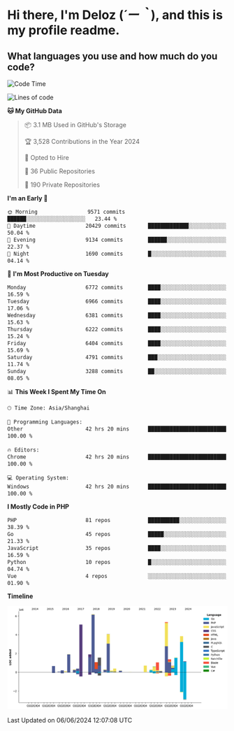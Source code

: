 # **Hi there, I'm Deloz (*´ー｀*), and this is my profile readme.**

## **What languages you use and how much do you code?**

<!--START_SECTION:waka-->
![Code Time](http://img.shields.io/badge/Code%20Time-4%2C136%20hrs%2010%20mins-blue)

![Lines of code](https://img.shields.io/badge/From%20Hello%20World%20I%27ve%20Written-41.1%20million%20lines%20of%20code-blue)

**🐱 My GitHub Data** 

> 📦 3.1 MB Used in GitHub's Storage 
 > 
> 🏆 3,528 Contributions in the Year 2024
 > 
> 💼 Opted to Hire
 > 
> 📜 36 Public Repositories 
 > 
> 🔑 190 Private Repositories 
 > 
**I'm an Early 🐤** 

```text
🌞 Morning                9571 commits        ██████░░░░░░░░░░░░░░░░░░░   23.44 % 
🌆 Daytime                20429 commits       █████████████░░░░░░░░░░░░   50.04 % 
🌃 Evening                9134 commits        ██████░░░░░░░░░░░░░░░░░░░   22.37 % 
🌙 Night                  1690 commits        █░░░░░░░░░░░░░░░░░░░░░░░░   04.14 % 
```
📅 **I'm Most Productive on Tuesday** 

```text
Monday                   6772 commits        ████░░░░░░░░░░░░░░░░░░░░░   16.59 % 
Tuesday                  6966 commits        ████░░░░░░░░░░░░░░░░░░░░░   17.06 % 
Wednesday                6381 commits        ████░░░░░░░░░░░░░░░░░░░░░   15.63 % 
Thursday                 6222 commits        ████░░░░░░░░░░░░░░░░░░░░░   15.24 % 
Friday                   6404 commits        ████░░░░░░░░░░░░░░░░░░░░░   15.69 % 
Saturday                 4791 commits        ███░░░░░░░░░░░░░░░░░░░░░░   11.74 % 
Sunday                   3288 commits        ██░░░░░░░░░░░░░░░░░░░░░░░   08.05 % 
```


📊 **This Week I Spent My Time On** 

```text
🕑︎ Time Zone: Asia/Shanghai

💬 Programming Languages: 
Other                    42 hrs 20 mins      █████████████████████████   100.00 % 

🔥 Editors: 
Chrome                   42 hrs 20 mins      █████████████████████████   100.00 % 

💻 Operating System: 
Windows                  42 hrs 20 mins      █████████████████████████   100.00 % 
```

**I Mostly Code in PHP** 

```text
PHP                      81 repos            ██████████░░░░░░░░░░░░░░░   38.39 % 
Go                       45 repos            █████░░░░░░░░░░░░░░░░░░░░   21.33 % 
JavaScript               35 repos            ████░░░░░░░░░░░░░░░░░░░░░   16.59 % 
Python                   10 repos            █░░░░░░░░░░░░░░░░░░░░░░░░   04.74 % 
Vue                      4 repos             ░░░░░░░░░░░░░░░░░░░░░░░░░   01.90 % 
```



**Timeline**

![Lines of Code chart](https://raw.githubusercontent.com/deloz/deloz/main/assets/bar_graph.png)


 Last Updated on 06/06/2024 12:07:08 UTC
<!--END_SECTION:waka-->
